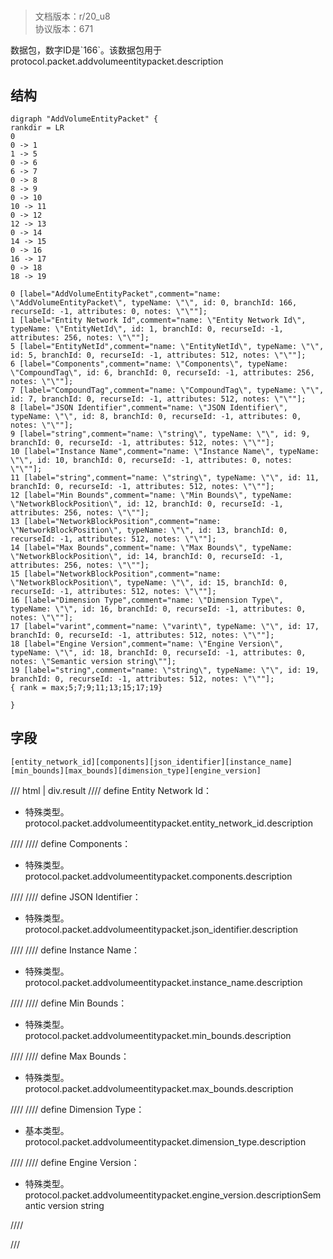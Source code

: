 # <!-- md:samp AddVolumeEntityPacket -->

> 文档版本：r/20_u8<br/>协议版本：671

<!-- md:samp AddVolumeEntityPacket -->数据包，数字ID是`166`。该数据包用于protocol.packet.addvolumeentitypacket.description

## 结构

```viz
digraph "AddVolumeEntityPacket" {
rankdir = LR
0
0 -> 1
1 -> 5
0 -> 6
6 -> 7
0 -> 8
8 -> 9
0 -> 10
10 -> 11
0 -> 12
12 -> 13
0 -> 14
14 -> 15
0 -> 16
16 -> 17
0 -> 18
18 -> 19

0 [label="AddVolumeEntityPacket",comment="name: \"AddVolumeEntityPacket\", typeName: \"\", id: 0, branchId: 166, recurseId: -1, attributes: 0, notes: \"\""];
1 [label="Entity Network Id",comment="name: \"Entity Network Id\", typeName: \"EntityNetId\", id: 1, branchId: 0, recurseId: -1, attributes: 256, notes: \"\""];
5 [label="EntityNetId",comment="name: \"EntityNetId\", typeName: \"\", id: 5, branchId: 0, recurseId: -1, attributes: 512, notes: \"\""];
6 [label="Components",comment="name: \"Components\", typeName: \"CompoundTag\", id: 6, branchId: 0, recurseId: -1, attributes: 256, notes: \"\""];
7 [label="CompoundTag",comment="name: \"CompoundTag\", typeName: \"\", id: 7, branchId: 0, recurseId: -1, attributes: 512, notes: \"\""];
8 [label="JSON Identifier",comment="name: \"JSON Identifier\", typeName: \"\", id: 8, branchId: 0, recurseId: -1, attributes: 0, notes: \"\""];
9 [label="string",comment="name: \"string\", typeName: \"\", id: 9, branchId: 0, recurseId: -1, attributes: 512, notes: \"\""];
10 [label="Instance Name",comment="name: \"Instance Name\", typeName: \"\", id: 10, branchId: 0, recurseId: -1, attributes: 0, notes: \"\""];
11 [label="string",comment="name: \"string\", typeName: \"\", id: 11, branchId: 0, recurseId: -1, attributes: 512, notes: \"\""];
12 [label="Min Bounds",comment="name: \"Min Bounds\", typeName: \"NetworkBlockPosition\", id: 12, branchId: 0, recurseId: -1, attributes: 256, notes: \"\""];
13 [label="NetworkBlockPosition",comment="name: \"NetworkBlockPosition\", typeName: \"\", id: 13, branchId: 0, recurseId: -1, attributes: 512, notes: \"\""];
14 [label="Max Bounds",comment="name: \"Max Bounds\", typeName: \"NetworkBlockPosition\", id: 14, branchId: 0, recurseId: -1, attributes: 256, notes: \"\""];
15 [label="NetworkBlockPosition",comment="name: \"NetworkBlockPosition\", typeName: \"\", id: 15, branchId: 0, recurseId: -1, attributes: 512, notes: \"\""];
16 [label="Dimension Type",comment="name: \"Dimension Type\", typeName: \"\", id: 16, branchId: 0, recurseId: -1, attributes: 0, notes: \"\""];
17 [label="varint",comment="name: \"varint\", typeName: \"\", id: 17, branchId: 0, recurseId: -1, attributes: 512, notes: \"\""];
18 [label="Engine Version",comment="name: \"Engine Version\", typeName: \"\", id: 18, branchId: 0, recurseId: -1, attributes: 0, notes: \"Semantic version string\""];
19 [label="string",comment="name: \"string\", typeName: \"\", id: 19, branchId: 0, recurseId: -1, attributes: 512, notes: \"\""];
{ rank = max;5;7;9;11;13;15;17;19}

}

```

## 字段

```title='AddVolumeEntityPacket'
[entity_network_id][components][json_identifier][instance_name][min_bounds][max_bounds][dimension_type][engine_version]
```

/// html | div.result
//// define
Entity Network Id：[<!-- md:samp EntityNetId -->](../types/entitynetid.md)

- 特殊类型。protocol.packet.addvolumeentitypacket.entity_network_id.description


////
//// define
Components：[<!-- md:samp CompoundTag -->](../types/compoundtag.md)

- 特殊类型。protocol.packet.addvolumeentitypacket.components.description


////
//// define
JSON Identifier：[<!-- md:samp string -->](../types/string.md)

- 特殊类型。protocol.packet.addvolumeentitypacket.json_identifier.description


////
//// define
Instance Name：[<!-- md:samp string -->](../types/string.md)

- 特殊类型。protocol.packet.addvolumeentitypacket.instance_name.description


////
//// define
Min Bounds：[<!-- md:samp NetworkBlockPosition -->](../types/networkblockposition.md)

- 特殊类型。protocol.packet.addvolumeentitypacket.min_bounds.description


////
//// define
Max Bounds：[<!-- md:samp NetworkBlockPosition -->](../types/networkblockposition.md)

- 特殊类型。protocol.packet.addvolumeentitypacket.max_bounds.description


////
//// define
Dimension Type：<!-- md:samp varint -->

- 基本类型。protocol.packet.addvolumeentitypacket.dimension_type.description


////
//// define
Engine Version：[<!-- md:samp string -->](../types/string.md)

- 特殊类型。protocol.packet.addvolumeentitypacket.engine_version.descriptionSemantic version string


////

///

